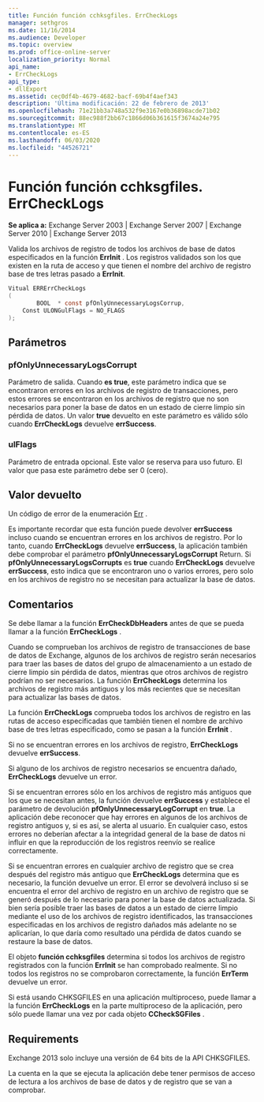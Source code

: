 ```yaml
---
title: Función función cchksgfiles. ErrCheckLogs
manager: sethgros
ms.date: 11/16/2014
ms.audience: Developer
ms.topic: overview
ms.prod: office-online-server
localization_priority: Normal
api_name:
- ErrCheckLogs
api_type:
- dllExport
ms.assetid: cec0df4b-4679-4682-bacf-69b4f4aef343
description: 'Última modificación: 22 de febrero de 2013'
ms.openlocfilehash: 71e21bb3a748a532f9e3167e0b36898acde71b02
ms.sourcegitcommit: 88ec988f2bb67c1866d06b361615f3674a24e795
ms.translationtype: MT
ms.contentlocale: es-ES
ms.lasthandoff: 06/03/2020
ms.locfileid: "44526721"
---
```

# <a name="cchksgfileserrchecklogs-function"></a>Función función cchksgfiles. ErrCheckLogs

**Se aplica a:** Exchange Server 2003 | Exchange Server 2007 | Exchange Server 2010 | Exchange Server 2013
  
Valida los archivos de registro de todos los archivos de base de datos especificados en la función **ErrInit** . Los registros validados son los que existen en la ruta de acceso y que tienen el nombre del archivo de registro base de tres letras pasado a **ErrInit**.
  
```cs
Vitual ERRErrCheckLogs 
(
        BOOL  * const pfOnlyUnnecessaryLogsCorrup,
    Const ULONGulFlags = NO_FLAGS
);

```

## <a name="parameters"></a>Parámetros

### <a name="pfonlyunnecessarylogscorrupt"></a>pfOnlyUnnecessaryLogsCorrupt 
  
Parámetro de salida. Cuando **es true**, este parámetro indica que se encontraron errores en los archivos de registro de transacciones, pero estos errores se encontraron en los archivos de registro que no son necesarios para poner la base de datos en un estado de cierre limpio sin pérdida de datos. Un valor **true** devuelto en este parámetro es válido sólo cuando **ErrCheckLogs** devuelve **errSuccess**. 
    
### <a name="ulflags"></a>ulFlags
  
Parámetro de entrada opcional. Este valor se reserva para uso futuro. El valor que pasa este parámetro debe ser 0 (cero).
    
## <a name="return-value"></a>Valor devuelto

Un código de error de la enumeración [Err](cchksgfiles-err-enumeration.md) . 
  
Es importante recordar que esta función puede devolver **errSuccess** incluso cuando se encuentran errores en los archivos de registro. Por lo tanto, cuando **ErrCheckLogs** devuelve **errSuccess**, la aplicación también debe comprobar el parámetro **pfOnlyUnnecessaryLogsCorrupt** Return. Si **pfOnlyUnnecessaryLogsCorrupts** es **true** cuando **ErrCheckLogs** devuelve **errSuccess**, esto indica que se encontraron uno o varios errores, pero solo en los archivos de registro no se necesitan para actualizar la base de datos.
  
## <a name="remarks"></a>Comentarios

Se debe llamar a la función **ErrCheckDbHeaders** antes de que se pueda llamar a la función **ErrCheckLogs** . 
  
Cuando se comprueban los archivos de registro de transacciones de base de datos de Exchange, algunos de los archivos de registro serán necesarios para traer las bases de datos del grupo de almacenamiento a un estado de cierre limpio sin pérdida de datos, mientras que otros archivos de registro podrían no ser necesarios. La función **ErrCheckLogs** determina los archivos de registro más antiguos y los más recientes que se necesitan para actualizar las bases de datos. 
  
La función **ErrCheckLogs** comprueba todos los archivos de registro en las rutas de acceso especificadas que también tienen el nombre de archivo base de tres letras especificado, como se pasan a la función **ErrInit** . 
  
Si no se encuentran errores en los archivos de registro, **ErrCheckLogs** devuelve **errSuccess**. 
  
Si alguno de los archivos de registro necesarios se encuentra dañado, **ErrCheckLogs** devuelve un error. 
  
Si se encuentran errores sólo en los archivos de registro más antiguos que los que se necesitan antes, la función devuelve **errSuccess** y establece el parámetro de devolución **pfOnlyUnnecessaryLogCorrupt** en **true**. La aplicación debe reconocer que hay errores en algunos de los archivos de registro antiguos y, si es así, se alerta al usuario. En cualquier caso, estos errores no deberían afectar a la integridad general de la base de datos ni influir en que la reproducción de los registros reenvío se realice correctamente.
  
Si se encuentran errores en cualquier archivo de registro que se crea después del registro más antiguo que **ErrCheckLogs** determina que es necesario, la función devuelve un error. El error se devolverá incluso si se encuentra el error del archivo de registro en un archivo de registro que se generó después de lo necesario para poner la base de datos actualizada. Si bien sería posible traer las bases de datos a un estado de cierre limpio mediante el uso de los archivos de registro identificados, las transacciones especificadas en los archivos de registro dañados más adelante no se aplicarían, lo que daría como resultado una pérdida de datos cuando se restaure la base de datos. 
  
El objeto **función cchksgfiles** determina si todos los archivos de registro registrados con la función **ErrInit** se han comprobado realmente. Si no todos los registros no se comprobaron correctamente, la función **ErrTerm** devuelve un error. 
  
Si está usando CHKSGFILES en una aplicación multiproceso, puede llamar a la función **ErrCheckLogs** en la parte multiproceso de la aplicación, pero sólo puede llamar una vez por cada objeto **CCheckSGFiles** . 
  
## <a name="requirements"></a>Requirements

Exchange 2013 solo incluye una versión de 64 bits de la API CHKSGFILES.
  
La cuenta en la que se ejecuta la aplicación debe tener permisos de acceso de lectura a los archivos de base de datos y de registro que se van a comprobar.
  

